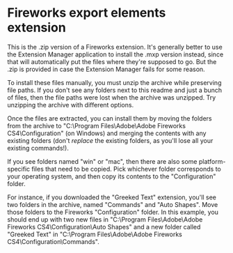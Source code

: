 Fireworks export elements extension
=====

This is the .zip version of a Fireworks extension.  It's generally better to use the Extension Manager application to install the .mxp version instead, since that will automatically put the files where they're supposed to go.  But the .zip is provided in case the Extension Manager fails for some reason.

To install these files manually, you must unzip the archive while preserving file paths.  If you don't see any folders next to this readme and just a bunch of files, then the file paths were lost when the archive was unzipped.  Try unzipping the archive with different options.

Once the files are extracted, you can install them by moving the folders from the archive to "C:\Program Files\Adobe\Adobe Fireworks CS4\Configuration" (on Windows) and merging the contents with any existing folders (don't *replace* the existing folders, as you'll lose all your existing commands!).

If you see folders named "win" or "mac", then there are also some platform-specific files that need to be copied.  Pick whichever folder corresponds to your operating system, and then copy its contents to the "Configuration" folder.

For instance, if you downloaded the "Greeked Text" extension, you'll see two folders in the archive, named "Commands" and "Auto Shapes".  Move those folders to the Fireworks "Configuration" folder.  In this example, you should end up with two new files in "C:\Program Files\Adobe\Adobe Fireworks CS4\Configuration\Auto Shapes" and a new folder called "Greeked Text" in "C:\Program Files\Adobe\Adobe Fireworks CS4\Configuration\Commands".
